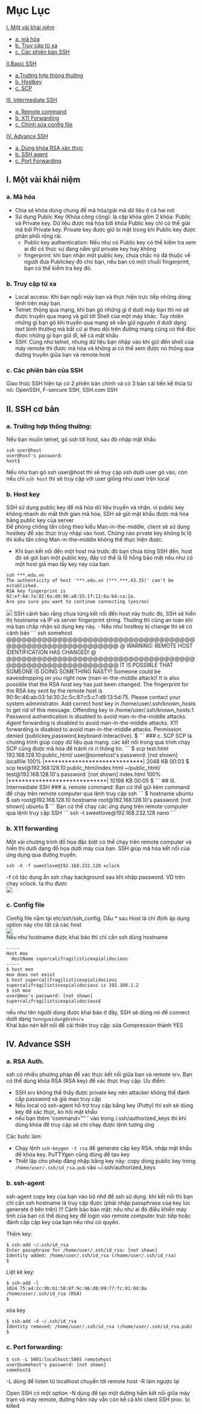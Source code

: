 # Mục Lục
[I. Một vài khái niệm](#I)  
- [a. mã hóa](#I.a)
- [b. Truy cập từ xa](#I.b)
- [c. Các phiên bản SSH](#I.c)  

[II.Basic SSH](#II)
- [a.Trường hợp thông thường](#II.a)
- [b. Hostkey](#II.b)
- [c. SCP](#II.c)  

[III. Intermediate SSH](#III)
- [a. Remote command](#III.a)
- [b. X11 Forwarding](#III.b)
- [c. Chỉnh sửa config file](#III.c)  

[IV. Advance SSH](#IV)
- [a. Dùng khóa RSA xác thực](#IV.a)
- [b. SSH agent](#IV.b)
- [c. Port Forwarding](#IV.c)


<a name="I"></a>
## I. Một vài khái niệm
<a name="I.a"></a>
### a. Mã hóa 
- Chia sẻ khóa dùng chung để mã hóa/giải mã dữ liệu ở cả hai nơi
- Sử dụng Public Key (Khóa công cộng): là cặp khóa gồm 2 khóa: Public và Private key. Dữ liệu được mã hóa bởi khóa Public key chỉ có thể giải mã bởi Private key. Private key được giữ bí mật trong khi Public key được phân phối rộng rãi.
    - Public key authentication: Nếu như có Public key có thể kiểm tra xem ai đó có thực sự đang nắm giữ private key hay không
    - fingerprint: khi bạn nhận một public key, chưa chắc nó đã thuộc về người đưa Publickey đó cho bạn, nếu bạn có một chuỗi fingerprint, bạn có thể kiểm tra key đó.

<a name="I.b"></a>
### b. Truy cập từ xa
- Local access: Khi bạn ngồi máy bạn và thực hiện trực tiếp những dòng lệnh trên máy bạn.
- Telnet: thông qua mạng, khi bạn gõ những gì ở dưới máy bạn thì nó sẽ được truyền qua mạng và gửi tới Shell của một máy khác. Tuy nhiên những gì bạn gõ khi truyền qua mạng sẽ vẫn giữ nguyên ở dưới dạng text bình thường mà bất cứ ai theo dõi trên đường mạng cũng có thể đọc được những gì bạn gửi đi, kể cả mật khẩu
- SSH: Cũng như telnet, nhưng dữ liệu bạn nhập vào khi gửi đến shell của máy remote thì được mã hóa và không ai có thể xem được nó thông qua đường truyền giữa bạn và remote host

<a name="I.c"></a>
### c. Các phiên bản của SSH
Giao thức SSH hiện tại có 2 phiên bản chính và có 3 bản cải tiến kế thừa từ nó: OpenSSH, F-sercure SSH, SSH.com SSH

<a name="II"></a>
## II. SSH cơ bản

<a name="II.a"></a>
### a. Trường hợp thông thường:
Nếu bạn muốn telnet, gõ ssh tới host, sau đó nhập mật khẩu
```
ssh user@host
user@host's password:
host$
```


Nếu như bạn gõ ssh user@host thì sẽ truy cập ssh dưới user gõ vào, còn nếu chỉ ```ssh host``` thì sẽ truy cập với user giống như user trên local

<a name="II.b"></a>
### b. Host key
SSH sử dụng public key để mã hóa dữ liệu truyền và nhận. vì public key không nhanh do mất thời gian mã hóa, SSH sẽ  gửi mật khẩu được mã hóa bằng public key của server  
Để phòng chống tấn công theo kiểu Man-in-the-middle, client sẽ sử dụng hostkey để xác thực truy nhập vào host. Chừng nào prvate key không bị lộ thì kiểu tấn công Man-in-the-middle không thể thực hiện được.
- Khi bạn kết nối đến một host mà trước đó bạn chưa từng SSH đến, host đó sẽ gửi bạn  một public key, đây có thể là lỗ hổng bảo mật nếu như có một host giả mạo lấy key này của bạn.
```
ssh ***.edu.vn
The authenticity of host '***.edu.vn (***.***.43.35)' can't be established.
RSA key fingerprint is 92:ef:64:7a:82:6a:d8:96:a8:55:1f:11:6a:b4:ca:2a.
Are you sure you want to continue connecting (yes/no)
```
<img src="http://i.imgur.com/rkkE5pM.png">  
SSH cảnh báo rằng chưa từng kết nối đến host này trước đó, SSH sẽ hiển thị hostname và IP và server fingerprint string. Thường thì cũng an toàn khi mà bạn chấp nhận sử dụng key này.
- Nếu như hostkey bị change thì sẽ có cảnh báo
```
 ssh somehost 
@@@@@@@@@@@@@@@@@@@@@@@@@@@@@@@@@@@@@@@@@@@@@@@@@@@@@@@@@@@ 
@    WARNING: REMOTE HOST IDENTIFICATION HAS CHANGED!     @ 
@@@@@@@@@@@@@@@@@@@@@@@@@@@@@@@@@@@@@@@@@@@@@@@@@@@@@@@@@@@ 
IT IS POSSIBLE THAT SOMEONE IS DOING SOMETHING NASTY! 
Someone could be eavesdropping on you right now (man-in-the-middle attack)! 
It is also possible that the RSA host key has just been changed. 
The fingerprint for the RSA key sent by the remote host is 
90:9c:46:ab:03:1d:30:2c:5c:87:c5:c7:d9:13:5d:75. 
Please contact your system administrator. 
Add correct host key in /home/user/.ssh/known_hosts to get rid of this message. 
Offending key in /home/user/.ssh/known_hosts:1 
Password authentication is disabled to avoid man-in-the-middle attacks. 
Agent forwarding is disabled to avoid man-in-the-middle attacks. 
X11 forwarding is disabled to avoid man-in-the-middle attacks. 
Permission denied (publickey,password,keyboard-interactive). 
$ 
```
<a name="II.c"></a>
### c. SCP
SCP là chương trình giúp copy dữ liệu qua mạng. các kết nối trong quá trình chạy SCP cũng được mã hóa để tránh rò rỉ thông tin.
```
$ scp test.html 192.168.128.10:public_html/ 
user@somehost's password: [not shown] 
localfile            100% |*****************************|  2048 KB 00:03 
$ scp test@192.168.128.10:public_html/index.html ~/public_html/ 
test@192.168.128.10's password: [not shown] 
index.html           100% |*****************************| 10198 KB 00:05 
$
```
<a name="III"></a>
## III. Intermediate SSH
<a name="III.a"></a>
### a. remote command:
Bạn có thể gửi kèm command để chạy trên remote computer qua lệnh truy cập ssh
``` 
$ hostname 
ubuntu
$ ssh root@192.168.128.10 hostname 
root@192.168.128.10's password: [not shown] 
ubuntu 
$ 
```
Bạn có thể chạy các ứng dụng trên remote computer qua lệnh truy cập SSH
```
ssh -t sweetlove@192.168.232.128 nano
```

<a name="III.b"></a>
### b. X11 forwarding
Một vài chương trình đồ họa đặc biệt có thể chạy trên remote computer và hiển thị dưới dạng đồ họa dưới máy của bạn. SSH giúp mã hóa kết nối của ứng dụng qua đường truyền.
```
ssh -X -f sweetlove@192.168.232.128 xclock
```
-f có tác dụng ẩn ssh chạy background sau khi nhập password. VD trên chạy xclock. ta thu được  
<img src="http://i.imgur.com/I5b9Hyt.png">

<a name="III.c"></a>
### c. Config file
Config file nằm tại etc/ssh/ssh_config. Dấu * sau Host là chỉ định áp dụng option này cho tất cả các host  
<img src="http://i.imgur.com/D17dodL.png">  
Nếu như hostname được khai báo thì chỉ cần ssh dùng hostname
```
----- 
Host moo 
  HostName supercalifragilisticexpialidocious 
----- 
$ host moo 
moo does not exist 
$ host supercalifragilisticexpialidocious 
supercalifragilisticexpialidocious is 192.168.1.2 
$ ssh moo 
user@moo's password: [not shown] 
supercalifragilisticexpialidocious$ 
```

nếu như tên người dùng được khai báo ở đây, SSH sẽ dùng nó để connect dưới dạng ```tennguoidung@sshsrv```  
Khai báo nén kết nối để cải thiện truy cập: sửa Compression  thành YES

<a name="IV"></a>
## IV. Advance SSH

<a name="IV.a"></a>
### a. RSA Auth.
ssh có nhiều phương pháp để xác thực kết nối giữa bạn và remote srv. Bạn có thể dùng khóa RSA (RSA key) để xác thực truy cập.
Ưu điểm:
- SSH srv không thể thấy được private key nên attacker không thể đánh cắp password và giả mạo truy cập
- Nếu local có ssh-agent hỗ trợ truy cập bằng key (Putty) thì ssh sẽ dùng key để xác thực, ko hỏi mật khẩu
- nếu bạn thêm 'command="<program>" ' vào trong /.ssh/authorized_keys thì khi dùng khóa để truy cập sẽ chỉ chạy được lệnh tương ứng  

Các bước làm:
- Chạy lệnh ```ssh-keygen -t rsa``` để generate cặp key RSA. nhập mật khẩu để khóa key. PuTTYgen cũng đùng để tạo key
- Thiết lập cho phép đăng nhập bằng key này: 
copy dòng public key trong ```/home/user/.ssh/id_rsa.pub``` vào ~/.ssh/authorized_keys
<a name="IV.b"></a>
### b. ssh-agent
ssh-agent copy key của bạn vào bộ nhớ để ssh sử dụng. khi kết nối thì bạn chỉ cần ssh hostname là truy cập được (phải nhập passphrase của key lúc generate ở bên trên)
!!! Cảnh báo bảo mật: nếu như ai đó điều khiển máy tính của bạn có thể dùng key để login vào remote computer trực tiếp hoặc đánh cắp cặp key của bạn nếu như có quyền.

Thêm key:
```
$ ssh-add ~/.ssh/id_rsa 
Enter passphrase for /home/user/.ssh/id_rsa: [not shown] 
Identity added: /home/user/.ssh/id_rsa (/home/user/.ssh/id_rsa) 
$ 
```

Liệt kê key:
```
$ ssh-add -l 
1024 75:a4:2c:9b:b1:58:8f:9c:96:d8:99:77:fc:01:0d:8a /home/user/.ssh/id_rsa (RSA) 
$ 
```

xóa key

```
$ ssh-add -d ~/.ssh/id_rsa 
Identity removed: /home/user/.ssh/id_rsa (/home/user/.ssh/id_rsa.pub) 
$ 
```

<a name="IV.c"></a>
### c. Port forwarding:

```
$ ssh -L 5001:localhost:5865 remotehost 
user@somehost's password: [not shown] 
somehost$ 
```

-L dùng để listen từ localhost chuyển tới remote host
-R làm ngược lại

Open SSH có một option -N dùng để tạo một đường hầm kết nối giữa máy trạm và máy remote, đường hầm này vẫn còn kể cả khi client SSH proc. bị killed

